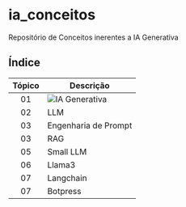 # ia_conceitos
Repositório de Conceitos inerentes a IA Generativa

## Índice

| Tópico | Descrição                |
|:------:|--------------------------|
| 01     | ![IA Generativa](https://github.com/ricdtaveira/ia_conceitos/tree/main/01-genai)|
| 02     | LLM                      |                                       |
| 03     | Engenharia de Prompt     |                                       |
| 03     | RAG                      |                                       |
| 05     | Small LLM                |                                       |
| 06     | Llama3                   |                                       |
| 07     | Langchain                |                                       |
| 07     | Botpress                 |                                       |

